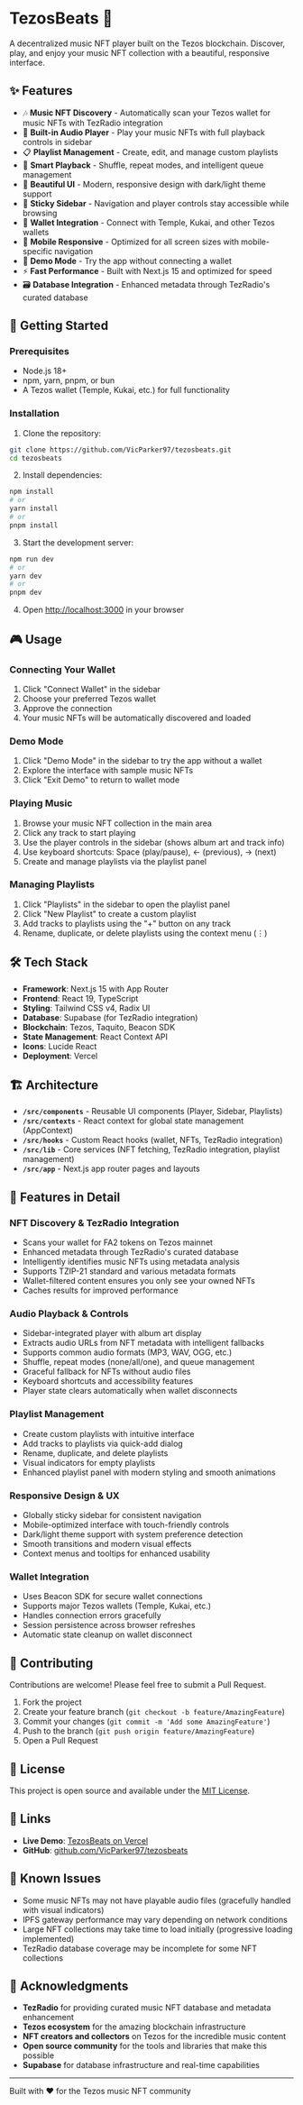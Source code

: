 # TezosBeats 🎵

A decentralized music NFT player built on the Tezos blockchain. Discover, play, and enjoy your music NFT collection with a beautiful, responsive interface.

## ✨ Features

- 🎶 **Music NFT Discovery** - Automatically scan your Tezos wallet for music NFTs with TezRadio integration
- 🎵 **Built-in Audio Player** - Play your music NFTs with full playback controls in sidebar
- 📋 **Playlist Management** - Create, edit, and manage custom playlists
- 🔀 **Smart Playback** - Shuffle, repeat modes, and intelligent queue management
- 🎨 **Beautiful UI** - Modern, responsive design with dark/light theme support
- 📌 **Sticky Sidebar** - Navigation and player controls stay accessible while browsing
- 🔗 **Wallet Integration** - Connect with Temple, Kukai, and other Tezos wallets
- 📱 **Mobile Responsive** - Optimized for all screen sizes with mobile-specific navigation
- 🧪 **Demo Mode** - Try the app without connecting a wallet
- ⚡ **Fast Performance** - Built with Next.js 15 and optimized for speed
- 🗃️ **Database Integration** - Enhanced metadata through TezRadio's curated database

## 🚀 Getting Started

### Prerequisites

- Node.js 18+ 
- npm, yarn, pnpm, or bun
- A Tezos wallet (Temple, Kukai, etc.) for full functionality

### Installation

1. Clone the repository:
```bash
git clone https://github.com/VicParker97/tezosbeats.git
cd tezosbeats
```

2. Install dependencies:
```bash
npm install
# or
yarn install
# or
pnpm install
```

3. Start the development server:
```bash
npm run dev
# or
yarn dev
# or
pnpm dev
```

4. Open [http://localhost:3000](http://localhost:3000) in your browser

## 🎮 Usage

### Connecting Your Wallet
1. Click "Connect Wallet" in the sidebar
2. Choose your preferred Tezos wallet
3. Approve the connection
4. Your music NFTs will be automatically discovered and loaded

### Demo Mode
1. Click "Demo Mode" in the sidebar to try the app without a wallet
2. Explore the interface with sample music NFTs
3. Click "Exit Demo" to return to wallet mode

### Playing Music
1. Browse your music NFT collection in the main area
2. Click any track to start playing
3. Use the player controls in the sidebar (shows album art and track info)
4. Use keyboard shortcuts: Space (play/pause), ← (previous), → (next)
5. Create and manage playlists via the playlist panel

### Managing Playlists
1. Click "Playlists" in the sidebar to open the playlist panel
2. Click "New Playlist" to create a custom playlist
3. Add tracks to playlists using the "+" button on any track
4. Rename, duplicate, or delete playlists using the context menu (⋮)

## 🛠️ Tech Stack

- **Framework**: Next.js 15 with App Router
- **Frontend**: React 19, TypeScript
- **Styling**: Tailwind CSS v4, Radix UI
- **Database**: Supabase (for TezRadio integration)
- **Blockchain**: Tezos, Taquito, Beacon SDK
- **State Management**: React Context API
- **Icons**: Lucide React
- **Deployment**: Vercel

## 🏗️ Architecture

- **`/src/components`** - Reusable UI components (Player, Sidebar, Playlists)
- **`/src/contexts`** - React context for global state management (AppContext)
- **`/src/hooks`** - Custom React hooks (wallet, NFTs, TezRadio integration)
- **`/src/lib`** - Core services (NFT fetching, TezRadio integration, playlist management)
- **`/src/app`** - Next.js app router pages and layouts

## 🎨 Features in Detail

### NFT Discovery & TezRadio Integration
- Scans your wallet for FA2 tokens on Tezos mainnet
- Enhanced metadata through TezRadio's curated database
- Intelligently identifies music NFTs using metadata analysis
- Supports TZIP-21 standard and various metadata formats
- Wallet-filtered content ensures you only see your owned NFTs
- Caches results for improved performance

### Audio Playback & Controls
- Sidebar-integrated player with album art display
- Extracts audio URLs from NFT metadata with intelligent fallbacks
- Supports common audio formats (MP3, WAV, OGG, etc.)
- Shuffle, repeat modes (none/all/one), and queue management
- Graceful fallback for NFTs without audio files
- Keyboard shortcuts and accessibility features
- Player state clears automatically when wallet disconnects

### Playlist Management
- Create custom playlists with intuitive interface
- Add tracks to playlists via quick-add dialog
- Rename, duplicate, and delete playlists
- Visual indicators for empty playlists
- Enhanced playlist panel with modern styling and smooth animations

### Responsive Design & UX
- Globally sticky sidebar for consistent navigation
- Mobile-optimized interface with touch-friendly controls
- Dark/light theme support with system preference detection
- Smooth transitions and modern visual effects
- Context menus and tooltips for enhanced usability

### Wallet Integration
- Uses Beacon SDK for secure wallet connections
- Supports major Tezos wallets (Temple, Kukai, etc.)
- Handles connection errors gracefully
- Session persistence across browser refreshes
- Automatic state cleanup on wallet disconnect

## 🤝 Contributing

Contributions are welcome! Please feel free to submit a Pull Request.

1. Fork the project
2. Create your feature branch (`git checkout -b feature/AmazingFeature`)
3. Commit your changes (`git commit -m 'Add some AmazingFeature'`)
4. Push to the branch (`git push origin feature/AmazingFeature`)
5. Open a Pull Request

## 📄 License

This project is open source and available under the [MIT License](LICENSE).

## 🔗 Links

- **Live Demo**: [TezosBeats on Vercel](https://tezosbeats.vercel.app/)
- **GitHub**: [github.com/VicParker97/tezosbeats](https://github.com/VicParker97/tezosbeats)

## 🐛 Known Issues

- Some music NFTs may not have playable audio files (gracefully handled with visual indicators)
- IPFS gateway performance may vary depending on network conditions
- Large NFT collections may take time to load initially (progressive loading implemented)
- TezRadio database coverage may be incomplete for some NFT collections

## 🙏 Acknowledgments

- **TezRadio** for providing curated music NFT database and metadata enhancement
- **Tezos ecosystem** for the amazing blockchain infrastructure
- **NFT creators and collectors** on Tezos for the incredible music content
- **Open source community** for the tools and libraries that make this possible
- **Supabase** for database infrastructure and real-time capabilities

---

Built with ❤️ for the Tezos music NFT community